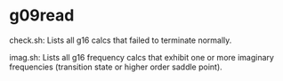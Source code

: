# g09read
check.sh:  Lists all g16 calcs that failed to terminate normally.

imag.sh:   Lists all g16 frequency calcs that exhibit one or more imaginary frequencies (transition state or higher order saddle point).
